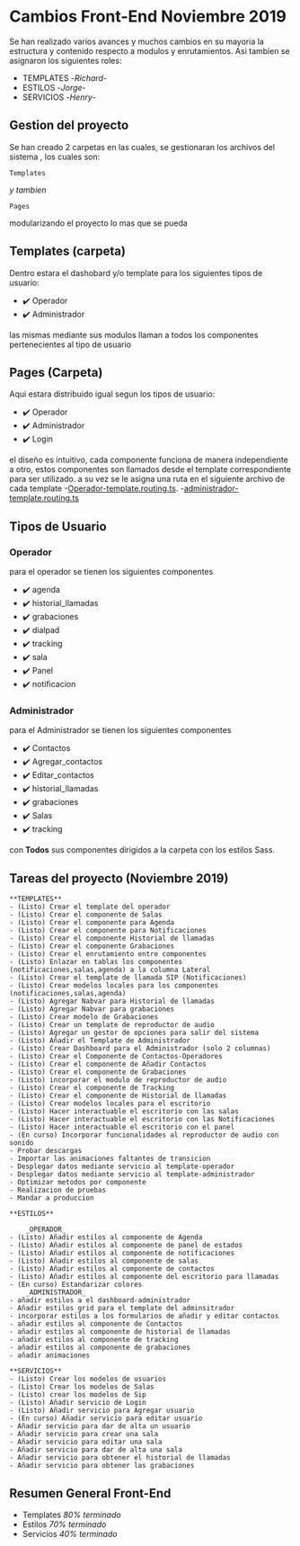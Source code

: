 # Cambios Front-End Noviembre 2019

Se han realizado varios avances y muchos cambios en su mayoria la estructura y contenido respecto a modulos y enrutamientos.
Asi tambien se asignaron los siguientes roles:
- TEMPLATES  -_Richard_-
- ESTILOS  -_Jorge_-
- SERVICIOS  -_Henry_-


## Gestion del proyecto

Se han creado 2 carpetas en las cuales, se gestionaran los archivos del sistema , los cuales son:

```
Templates
```
_y tambien_

```
Pages
```

modularizando el proyecto lo mas que se pueda

## Templates (carpeta)

Dentro estara el dashobard y/o template para los siguientes tipos de usuario:

- :heavy_check_mark: Operador
- :heavy_check_mark: Administrador 

las mismas mediante sus modulos llaman a todos los componentes pertenecientes al tipo de usuario

## Pages (Carpeta)

Aqui estara distribuido igual segun los tipos de usuario:

- :heavy_check_mark: Operador 
- :heavy_check_mark: Administrador 
- :heavy_check_mark: Login 

el diseño es intuitivo, cada componente funciona de manera independiente a otro, estos componentes son llamados desde el template correspondiente para ser utilizado. a su vez se le asigna una ruta en el siguiente archivo  de cada template
-[Operador-template.routing.ts](https://github.com/edsonarios/Sistema-Integrador-de-Llamadas-VoIP/blob/master/front_angular/src/app/components/templates/operador-template/operador-template.routing.ts).
-[administrador-template.routing.ts](https://github.com/edsonarios/Sistema-Integrador-de-Llamadas-VoIP/blob/master/front_angular/src/app/components/templates/administrador-template/administrador-template.routing.ts)

## Tipos de Usuario 
### Operador

para el operador se tienen los siguientes componentes

- :heavy_check_mark: agenda
- :heavy_check_mark: historial_llamadas
- :heavy_check_mark: grabaciones
- :heavy_check_mark: dialpad
- :heavy_check_mark: tracking
- :heavy_check_mark: sala
- :heavy_check_mark: Panel
- :heavy_check_mark: notificacion

### Administrador

para el Administrador se tienen los siguientes componentes

- :heavy_check_mark: Contactos
- :heavy_check_mark: Agregar_contactos
- :heavy_check_mark: Editar_contactos
- :heavy_check_mark: historial_llamadas
- :heavy_check_mark: grabaciones
- :heavy_check_mark: Salas
- :heavy_check_mark: tracking

con **Todos** sus componentes dirigidos a la carpeta con los estilos Sass.



## Tareas del proyecto (Noviembre 2019)


```
**TEMPLATES**
- (Listo) Crear el template del operador
- (Listo) Crear el componente de Salas
- (Listo) Crear el componente para Agenda
- (Listo) Crear el componente para Notificaciones
- (Listo) Crear el componente Historial de llamadas
- (Listo) Crear el componente Grabaciones
- (Listo) Crear el enrutamiento entre componentes
- (Listo) Enlazar en tablas los componentes (notificaciones,salas,agenda) a la columna Lateral
- (Listo) Crear el template de llamada SIP (Notificaciones)
- (Listo) Crear modelos locales para los componentes (notificaciones,salas,agenda)
- (Listo) Agregar Nabvar para Historial de llamadas
- (Listo) Agregar Nabvar para grabaciones
- (Listo) Crear modelo de Grabaciones
- (Listo) Crear un template de reproductor de audio
- (Listo) Agregar un gestor de opciones para salir del sistema
- (Listo) Añadir el Template de Administrador
- (Listo) Crear Dashboard para el Administrador (solo 2 columnas)
- (Listo) Crear el Componente de Contactos-Operadores
- (Listo) Crear el componente de Añadir Contactos
- (Listo) Crear el componente de Grabaciones
- (Listo) incorporar el modulo de reproductor de audio
- (Listo) Crear el componente de Tracking
- (Listo) Crear el componente de Historial de llamadas
- (Listo) Crear modelos locales para el escritorio
- (Listo) Hacer interactuable el escritorio con las salas
- (Listo) Hacer interactuable el escritorio con las Notificaciones
- (Listo) Hacer interactuable el escritorio con el panel
- (En curso) Incorporar funcionalidades al reproductor de audio con sonido
- Probar descargas
- Importar las animaciones faltantes de transicion
- Desplegar datos mediante servicio al template-operador
- Desplegar datos mediante servicio al template-administrador
- Optimizar metodos por componente
- Realizacion de pruebas
- Mandar a produccion
```

```
**ESTILOS**

	_OPERADOR_
- (Listo) Añadir estilos al componente de Agenda
- (Listo) Añadir estilos al componente de panel de estados
- (Listo) Añadir estilos al componente de notificaciones
- (Listo) Añadir estilos al componente de salas
- (Listo) Añadir estilos al componente de contactos
- (Listo) Añadir estilos al componente del escritorio para llamadas 
- (En curso) Estandarizar colores
	_ADMINISTRADOR_
- añadir estilos a el dashboard-administrador
- Añadir estilos grid para el template del adminsitrador
- incorporar estilos a los formularios de añadir y editar contactos
- añadir estilos al componente de Contactos
- añadir estilos al componente de historial de llamadas
- añadir estilos al componente de tracking
- añadir estilos al componente de grabaciones
- añadir animaciones

```

```
**SERVICIOS**
- (Listo) Crear los modelos de usuarios
- (Listo) Crear los modelos de Salas
- (Listo) crear los modelos de Sip
- (Listo) Añadir servicio de Login
- (Listo) Añadir servicio para Agregar usuario
- (En curso) Añadir servicio para editar usuario
- Añadir servicio para dar de alta un usuario
- Añadir servicio para crear una sala
- Añadir servicio para editar una sala
- Añadir servicio para dar de alta una sala
- Añadir servicio para obtener el historial de llamadas
- Añadir servicio para obtener las grabaciones
```

## Resumen General Front-End

- Templates _80% terminado_
- Estilos _70% terminado_
- Servicios _40% terminado_
